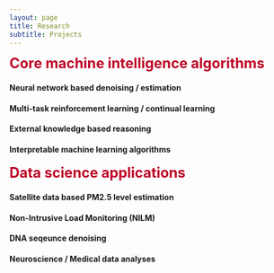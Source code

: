```yaml
---
layout: page
title: Research
subtitle: Projects
---
```

<b><span style="font-size: 25px !important; color: #BD0026;">Core machine intelligence algorithms</span></b>


#### Neural network based denoising / estimation  
#### Multi-task reinforcement learning / continual learning  
#### External knowledge based reasoning  
#### Interpretable machine learning algorithms  

<b><span style="font-size: 25px !important; color: #BD0026;">Data science applications</span></b>

#### Satellite data based PM2.5 level estimation
#### Non-Intrusive Load Monitoring (NILM)
#### DNA seqeunce denoising
#### Neuroscience / Medical data analyses
